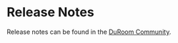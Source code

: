 # Release Notes

<!--
https://github.com/DuRoom/docs/issues/22
https://laravel.com/docs/5.7/releases

## Versioning Scheme

## Support Policy

## Release Notes
-->

Release notes can be found in the [DuRoom Community](https://discuss-duroom.js.org/t/blog?sort=newest).
